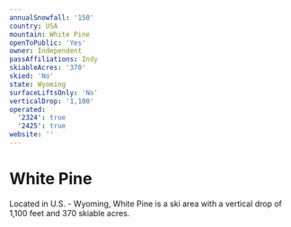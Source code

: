 ```yaml
---
annualSnowfall: '150'
country: USA
mountain: White Pine
openToPublic: 'Yes'
owner: Independent
passAffiliations: Indy
skiableAcres: '370'
skied: 'No'
state: Wyoming
surfaceLiftsOnly: 'No'
verticalDrop: '1,100'
operated:
  '2324': true
  '2425': true
website: ''
---
```



# White Pine

Located in U.S. - Wyoming, White Pine is a ski area with a vertical drop of 1,100 feet and 370 skiable acres.
